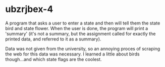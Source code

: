 # ubzrjbex-4
A program that asks a user to enter a state and then will tell them the state bird and state flower. When the user is done, the program will print a 'summary' (it's not a summary, but the assignment called for exactly the printed data, and referred to it as a summary).

Data was not given from the university, so an annoying proces of scraping the web for this data was necessary. I learned a little about birds though...and which state flags are the coolest.